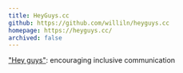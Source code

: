 ```yaml
---
title: HeyGuys.cc
github: https://github.com/williln/heyguys.cc
homepage: https://heyguys.cc/
archived: false
---
```


["Hey guys"](https://heyguys.cc/): encouraging inclusive communication
